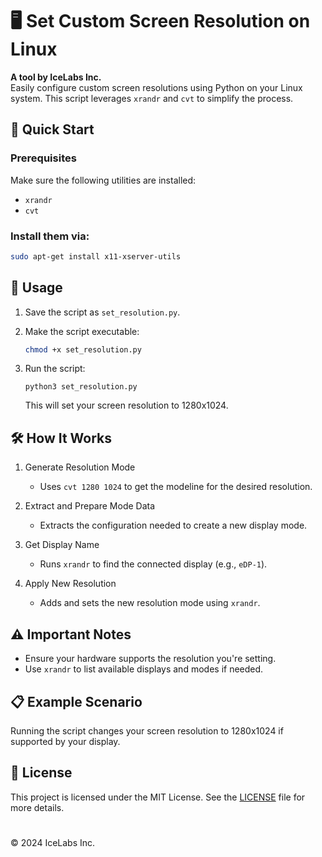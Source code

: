# 🖥️ Set Custom Screen Resolution on Linux

**A tool by IceLabs Inc.**  
Easily configure custom screen resolutions using Python on your Linux system. This script leverages `xrandr` and `cvt` to simplify the process.

## 🚀 Quick Start

### Prerequisites

Make sure the following utilities are installed:

- `xrandr`
- `cvt`

### Install them via:

```sh
sudo apt-get install x11-xserver-utils
```

## 📝 Usage

1. Save the script as `set_resolution.py`.

2. Make the script executable:
   ```sh
   chmod +x set_resolution.py
   ```
3. Run the script:
    ```
    python3 set_resolution.py
    ```
    This will set your screen resolution to 1280x1024.

## 🛠️ How It Works
1. Generate Resolution Mode
    - Uses `cvt 1280 1024` to get the modeline for the desired resolution.

2. Extract and Prepare Mode Data
    - Extracts the configuration needed to create a new display mode.

3. Get Display Name
    - Runs `xrandr` to find the connected display (e.g., `eDP-1`).

4. Apply New Resolution
    - Adds and sets the new resolution mode using `xrandr`.

## ⚠️ Important Notes
- Ensure your hardware supports the resolution you're setting.
- Use `xrandr` to list available displays and modes if needed.

## 📋 Example Scenario
Running the script changes your screen resolution to 1280x1024 if supported by your display.

## 📝 License
This project is licensed under the MIT License. See the [LICENSE](https://github.com/IcelabsInc/Resolution-Fix-Python-Linux/blob/main/LICENSE.txt) file for more details.

#
© 2024 IceLabs Inc.
